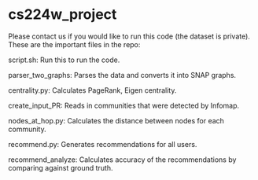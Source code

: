 # cs224w_project

Please contact us if you would like to run this code (the dataset is private). These are the important files in the repo:


script.sh: Run this to run the code. 

parser_two_graphs: Parses the data and converts it into SNAP graphs.

centrality.py: Calculates PageRank, Eigen centrality. 

create_input_PR: Reads in communities that were detected by Infomap. 

nodes_at_hop.py: Calculates the distance between nodes for each community. 

recommend.py: Generates recommendations for all users. 

recommend_analyze: Calculates accuracy of the recommendations by comparing against ground truth. 
